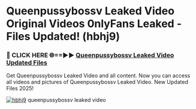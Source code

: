 # Queenpussybossv Leaked Video Original Videos 0nlyFans Leaked - Files Updated! (hbhj9)

<h3>🔴 CLICK HERE 🌐==►► <a href="https://tinyurl.com/3hn5wdd3" rel="nofollow">Queenpussybossv Leaked Video Updated Files</a></h3>

Get Queenpussybossv Leaked Video and all content. Now you can access all videos and pictures of Queenpussybossv Leaked Video. New Updated Files 2025!

[![hbhj9](https://i.imgur.com/4HnBqBT.gif)](https://tinyurl.com/3hn5wdd3)
queenpussybossv leaked video